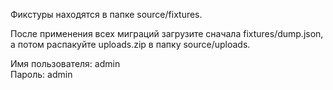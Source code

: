 Фикстуры находятся в папке source/fixtures.

После применения всех миграций загрузите сначала fixtures/dump.json, а потом распакуйте uploads.zip в папку source/uploads.

Имя пользователя: admin\
Пароль: admin
